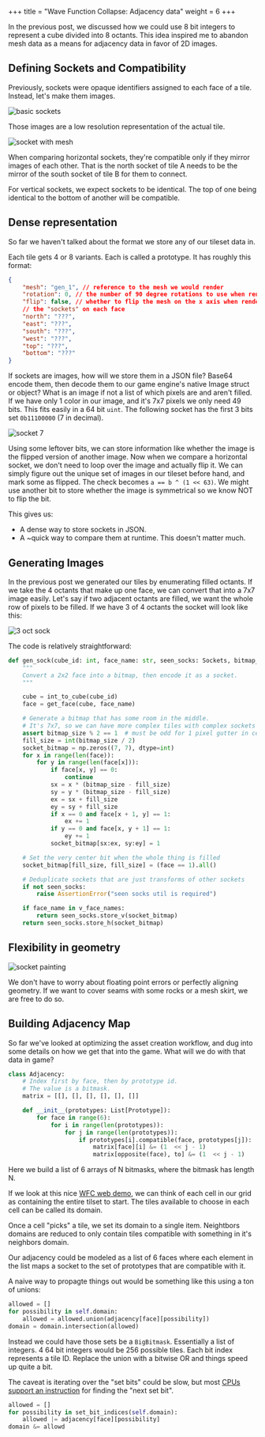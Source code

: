 +++
title = "Wave Function Collapse: Adjacency data"
weight = 6
+++

In the previous post, we discussed how we could use 8 bit integers to represent
a cube divided into 8 octants. This idea inspired me to abandon mesh data as a
means for adjacency data in favor of 2D images.

## Defining Sockets and Compatibility

Previously, sockets were opaque identifiers assigned to each face of a tile.
Instead, let's make them images.

![basic sockets](socks.png)

Those images are a low resolution representation of the actual tile.

![socket with mesh](sock_arch.png)

When comparing horizontal sockets, they're compatible only if they mirror images
of each other. That is the north socket of tile A needs to be the mirror of the
south socket of tile B for them to connect.

For vertical sockets, we expect sockets to be identical. The top of one being
identical to the bottom of another will be compatible.

## Dense representation

So far we haven't talked about the format we store any of our tileset data in.

Each tile gets 4 or 8 variants. Each is called a prototype. It has roughly this
format:

```json
{
    "mesh": "gen_1", // reference to the mesh we would render
    "rotation": 0, // the number of 90 degree rotations to use when rendering
    "flip": false, // whether to flip the mesh on the x axis when rendering
    // the "sockets" on each face
    "north": "???",
    "east": "???",
    "south": "???",
    "west": "???",
    "top": "???",
    "bottom": "???"
}
```

If sockets are images, how will we store them in a JSON file? Base64 encode
them, then decode them to our game engine's native Image struct or object? What
is an image if not a list of which pixels are and aren't filled. If we have only
1 color in our image, and it's 7x7 pixels we only need 49 bits. This fits easily
in a 64 bit `uint`. The following socket has the first 3 bits set `0b11100000`
(7 in decimal).

![socket 7](sock7.png)

Using some leftover bits, we can store information like whether the image is the
flipped version of another image. Now when we compare a horizontal socket, we
don't need to loop over the image and actually flip it. We can simply figure out
the unique set of images in our tileset before hand, and mark some as flipped.
The check becomes `a == b ^ (1 << 63)`. We might use another bit to store
whether the image is symmetrical so we know NOT to flip the bit.

This gives us:

* A dense way to store sockets in JSON.
* A ~quick way to compare them at runtime. This doesn't matter much.

## Generating Images

In the previous post we generated our tiles by enumerating filled octants. If we
take the 4 octants that make up one face, we can convert that into a 7x7 image
easily. Let's say if two adjacent octants are filled, we want the whole row of
pixels to be filled. If we have 3 of 4 octants the socket will look like this:

![3 oct sock](3octs.png)

The code is relatively straightforward:

```python
def gen_sock(cube_id: int, face_name: str, seen_socks: Sockets, bitmap_size=7) -> int:
    """
    Convert a 2x2 face into a bitmap, then encode it as a socket.
    """

    cube = int_to_cube(cube_id)
    face = get_face(cube, face_name)

    # Generate a bitmap that has some room in the middle.
    # It's 7x7, so we can have more complex tiles with complex sockets elsewhere.
    assert bitmap_size % 2 == 1  # must be odd for 1 pixel gutter in center
    fill_size = int(bitmap_size / 2)
    socket_bitmap = np.zeros((7, 7), dtype=int)
    for x in range(len(face)):
        for y in range(len(face[x])):
            if face[x, y] == 0:
                continue
            sx = x * (bitmap_size - fill_size)
            sy = y * (bitmap_size - fill_size)
            ex = sx + fill_size
            ey = sy + fill_size
            if x == 0 and face[x + 1, y] == 1:
                ex += 1
            if y == 0 and face[x, y + 1] == 1:
                ey += 1
            socket_bitmap[sx:ex, sy:ey] = 1

    # Set the very center bit when the whole thing is filled
    socket_bitmap[fill_size, fill_size] = (face == 1).all()

    # Deduplicate sockets that are just transforms of other sockets
    if not seen_socks:
        raise AssertionError("seen socks util is required")

    if face_name in v_face_names:
        return seen_socks.store_v(socket_bitmap)
    return seen_socks.store_h(socket_bitmap)
```

## Flexibility in geometry

![socket painting](sockpaint.png)

We don't have to worry about floating point errors or perfectly aligning geometry.
If we want to cover seams with some rocks or a mesh skirt, we are free to do so.

## Building Adjacency Map

So far we've looked at optimizing the asset creation workflow, and dug into some
details on how we get that into the game. What will we do with that data in game?

```python
class Adjacency:
    # Index first by face, then by prototype id. 
    # The value is a bitmask.
    matrix = [[], [], [], [], [], []]

    def __init__(prototypes: List[Prototype]):
        for face in range(6):
            for i in range(len(prototypes)):
                for j in range(len(prototypes)):
                    if prototypes[i].compatible(face, prototypes[j]):
                        matrix[face][i] &= (1  << j - 1) 
                        matrix[opposite(face), to] &= (1  << j - 1) 
```

Here we build a list of 6 arrays of N bitmasks, where the bitmask has length N.

If we look at this nice [WFC web demo](https://bolddunkley.itch.io/wfc-mixed),
we can think of each cell in our grid as containing the entire tilset to start.
The tiles available to choose in each cell can be called its domain.

Once a cell "picks" a tile, we set its domain to a single item. Neightbors
domains are reduced to only contain tiles compatible with something in it's
neighbors domain.

Our adjacency could be modeled as a list of 6 faces where each element in the
list maps a socket to the set of prototypes that are compatible with it.

A naive way to propagte things out would be something like this using a ton of
unions:

```python
allowed = []
for possibility in self.domain:
    allowed = allowed.union(adjacency[face][possibility])
domain = domain.intersection(allowed)
```

Instead we could have those sets be a `BigBitmask`. Essentially a list of
integers. 4 64 bit integers would be 256 possible tiles. Each bit index
represents a tile ID. Replace the union with a bitwise OR and things speed up
quite a bit.

The caveat is iterating over the "set bits" could be slow, but most [CPUs
support an
instruction](https://gcc.gnu.org/onlinedocs/gcc/Other-Builtins.html#index-_005f_005fbuiltin_005fclzll)
for finding the "next set bit".

```python
allowed = []
for possibility in set_bit_indices(self.domain):
    allowed |= adjacency[face][possibility]
domain &= allowd
```
